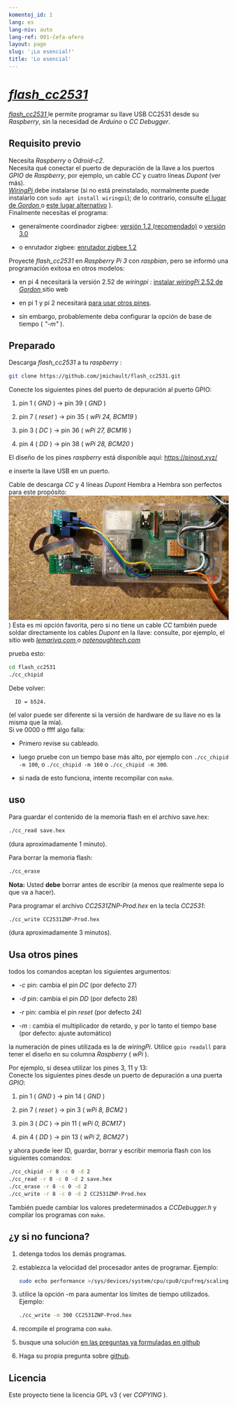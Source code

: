```yaml
---
komentoj_id: 1
lang: es
lang-niv: auto
lang-ref: 001-ĉefa-afero
layout: page
slug: '¡Lo esencial!'
title: 'Lo esencial'
---
```


# [ _flash\_cc2531_ ](https://github.com/jmichault/flash_cc2531)
 [ _flash\_cc2531_ ](https://github.com/jmichault/flash_cc2531) le permite programar su llave USB CC2531 desde su _Raspberry_, sin la necesidad de _Arduino_ o _CC Debugger_.

## Requisito previo
Necesita _Raspberry_ o _Odroid-c2_.  
Necesita qué conectar el puerto de depuración de la llave a los puertos _GPIO_ de _Raspberry_, por ejemplo, un cable _CC_ y cuatro líneas _Dupont_ (ver más).   
[ _WiringPi_ ](http://wiringpi.com/) debe instalarse \(si no está preinstalado, normalmente puede instalarlo con `sudo apt install wiringpi`); de lo contrario, consulte [el lugar de _Gordon_ ](http://wiringpi.com/) o [este lugar alternativo](https://github.com/WiringPi/WiringPi) \).  
Finalmente necesitas el programa:

* generalmente coordinador zigbee: [ versión 1.2 (recomendado)](https://github.com/Koenkk/Z-Stack-firmware/raw/master/coordinator/Z-Stack_Home_1.2/bin/default/) o [versión 3.0](https://github.com/Koenkk/Z-Stack-firmware/tree/master/coordinator/Z-Stack_3.0.x/bin)


* o enrutador zigbee: [enrutador zigbee 1.2](https://github.com/Koenkk/Z-Stack-firmware/tree/master/router/CC2531/bin)



Proyecté _flash\_cc2531_ en _Raspberry Pi 3_ con _raspbian_, pero se informó una programación exitosa en otros modelos:

 * en pi 4 necesitará la versión 2.52 de _wiringpi_ :  [instalar _wiringPi_ 2.52 de _Gordon_ ](http://wiringpi.com/wiringpi-updated-to-2-52-for-the-raspberry-pi-4b/)sitio web


 * en pi 1 y pi 2 necesitará [para usar otros pines](#uzi_aliajn_pinglojn).


 * sin embargo, probablemente deba configurar la opción de base de tiempo ( _"-m"_ ).



## Preparado

Descarga _flash\_cc2531_ a tu _raspberry_ :
```bash
git clone https://github.com/jmichault/flash_cc2531.git
```

Conecte los siguientes pines del puerto de depuración al puerto GPIO:

 1. pin 1 ( _GND_ ) -> pin 39 ( _GND_ )


 2. pin 7 ( _reset_ ) -> pin 35 ( _wPi 24, BCM19_ )


 3. pin 3 ( _DC_ ) -> pin 36 ( _wPi 27, BCM16_ )


 4. pin 4 ( _DD_ ) -> pin 38 ( _wPi 28, BCM20_ )



El diseño de los pines _raspberry_ está disponible aquí: <https://pinout.xyz/>

e inserte la llave USB en un puerto.

Cable de descarga _CC_ y 4 líneas _Dupont_ Hembra a Hembra son perfectos para este propósito:
![foto de la llave y la _raspberry_ ](https://github.com/jmichault/files/raw/master/Raspberry-CC2531.jpg))
Esta es mi opción favorita, pero si no tiene un cable _CC_ también puede soldar directamente los cables _Dupont_ en la llave: consulte, por ejemplo, el sitio web [ _lemariva.com_ ](https://lemariva.com/blog/2019/08/zigbee-flashing-cc2531-using-raspberry-pi-without-cc-debugger) o [ _notenoughtech.com_ ](https://notenoughtech.com/home-automation/flashing-cc2531-without-cc-debugger )


prueba esto:
```bash
cd flash_cc2531
./cc_chipid
```
Debe volver:
```
  ID = b524.
```
(el valor puede ser diferente si la versión de hardware de su llave no es la misma que la mía).  
Si ve 0000 o ffff algo falla:

 * Primero revise su cableado.


 * luego pruebe con un tiempo base más alto, por ejemplo con `./cc_chipid -m 100`, o `./cc_chipid -m 160` o `./cc_chipid -m 300`.


 * si nada de esto funciona, intente recompilar con `make`.



## uso
Para guardar el contenido de la memoria flash en el archivo save.hex:
```bash
./cc_read save.hex
```
(dura aproximadamente 1 minuto).

Para borrar la memoria flash:
```bash
./cc_erase
```
**Nota:** Usted **debe** borrar antes de escribir (a menos que realmente sepa lo que va a hacer).

Para programar el archivo _CC2531ZNP-Prod.hex_ en la tecla _CC2531_:
```bash
./cc_write CC2531ZNP-Prod.hex
```
(dura aproximadamente 3 minutos).

<a id="uzi_aliajn_pinglojn"></a>

## Usa otros pines

todos los comandos aceptan los siguientes argumentos:

 * _-c_ pin: cambia el pin _DC_ (por defecto 27)


 * _-d_ pin: cambia el pin _DD_ (por defecto 28)


 * _-r_ pin: cambia el pin _reset_ (por defecto 24)


 * _-m_ : cambia el multiplicador de retardo, y por lo tanto el tiempo base (por defecto: ajuste automático)



la numeración de pines utilizada es la de _wiringPi_. Utilice `gpio readall` para tener el diseño en su columna _Raspberry_ ( _wPi_ ).

Por ejemplo, si desea utilizar los pines 3, 11 y 13:  
Conecte los siguientes pines desde un puerto de depuración a una puerta _GPIO_:

 1. pin 1 ( _GND_ ) -> pin 14 ( _GND_ )


 2. pin 7 ( _reset_ ) -> pin 3 ( _wPi 8, BCM2_ )


 3. pin 3 ( _DC_ ) -> pin 11 ( _wPi 0, BCM17_ )


 4. pin 4 ( _DD_ ) -> pin 13 ( _wPi 2, BCM27_ )



y ahora puede leer ID, guardar, borrar y escribir memoria flash con los siguientes comandos:
```bash
./cc_chipid -r 8 -c 0 -d 2
./cc_read -r 8 -c 0 -d 2 save.hex
./cc_erase -r 8 -c 0 -d 2
./cc_write -r 8 -c 0 -d 2 CC2531ZNP-Prod.hex
```

También puede cambiar los valores predeterminados a _CCDebugger.h_ y compilar los programas con `make`.

## ¿y si no funciona?

1. detenga todos los demás programas.


2. establezca la velocidad del procesador antes de programar. Ejemplo:



   ```bash
   sudo echo performance >/sys/devices/system/cpu/cpu0/cpufreq/scaling_governor
   ```
3. utilice la opción -m para aumentar los límites de tiempo utilizados. Ejemplo:



   ```bash
   ./cc_write -m 300 CC2531ZNP-Prod.hex
   ```
4. recompile el programa con `make`.



5. busque una solución [en las preguntas ya formuladas en github](https://github.com/jmichault/flash_cc2531/issues?q=is%3Aissue)



6. Haga su propia pregunta sobre [github](https://github.com/jmichault/flash_cc2531/issues/new/choose).



## Licencia

Este proyecto tiene la licencia GPL v3 ( ver _COPYING_ ).
